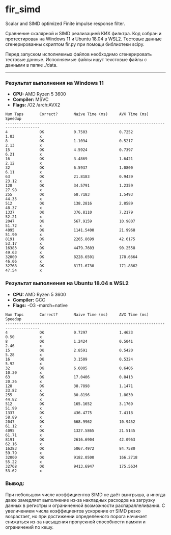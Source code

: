 # fir_simd
Scalar and SIMD optimized Finite impulse response filter.

Сравнение скалярной и SIMD реализацией КИХ фильтра.
Код собран и протестирован на Windows 11 и Ubuntu 18.04 в WSL2.
Тестовые данные сгенерированны скриптом fir.py при помощи библиотеки scipy.

Перед запуском исполняемых файлов необходимо сгенерировать тестовые данные.
Исполняемые файлы ищут текстовые файлы с данными в папке ./data.

---

### Результат выполнения на Windows 11
- **CPU:** AMD Ryzen 5 3600
- **Compiler:** MSVC
- **Flags:** /O2 /arch:AVX2
```
Num Taps       Correct?       Naive Time (ms)     AVX Time (ms)       Speedup
-------------------------------------------------------------------------------------
4              OK             0.7503              0.7252              1.03           x
8              OK             1.1094              0.5217              2.13           x
15             OK             4.5924              0.7397              6.21           x
16             OK             3.4869              1.6421              2.12           x
32             OK             6.5937              1.0800              6.11           x
63             OK             21.8183             0.9439              23.12          x
128            OK             34.5791             1.2359              27.98          x
255            OK             68.7183             1.5493              44.35          x
512            OK             138.2816            2.8589              48.37          x
1337           OK             376.8110            7.2179              52.21          x
2047           OK             567.9159            10.9807             51.72          x
4095           OK             1141.5400           21.9968             51.90          x
8191           OK             2265.8699           42.6175             53.17          x
16383          OK             4479.7603           90.2558             49.63          x
32000          OK             8228.6501           178.6664            46.06          x
32768          OK             8171.6730           171.8862            47.54          x
```

### Результат выполнения на Ubuntu 18.04 в WSL2
- **CPU:** AMD Ryzen 5 3600
- **Compiler:** GCC
- **Flags:** -O3 -march=native
```
Num Taps       Correct?       Naive Time (ms)     AVX Time (ms)       Speedup
-------------------------------------------------------------------------------------
4              OK             0.7297              1.4623              0.50           x
8              OK             1.2424              0.5041              2.46           x
15             OK             2.8591              0.5420              5.28           x
16             OK             3.1509              0.5324              5.92           x
32             OK             6.6005              0.6406              10.30          x
63             OK             17.0406             0.8413              20.26          x
128            OK             38.7898             1.1471              33.82          x
255            OK             80.8196             1.8030              44.82          x
512            OK             165.1652            3.1769              51.99          x
1337           OK             436.4775            7.4118              58.89          x
2047           OK             668.9962            10.9452             61.12          x
4095           OK             1327.5865           21.5145             61.71          x
8191           OK             2616.6904           42.0963             62.16          x
16383          OK             5067.4972           84.7580             59.79          x
32000          OK             9182.0500           166.2718            55.22          x
32768          OK             9413.6947           175.5634            53.62          x
```

### Вывод:
При небольшом числе коэффициентов SIMD не даёт выигрыша, а иногда даже замедляет выполнение из-за накладных расходов на загрузку данных в регистры и ограниченной возможности распараллеливания.
С увеличением числа коэффициентов ускорение от SIMD резко возрастает, но при достижении определённого порога начинает снижаться из-за насыщения пропускной способности памяти и ограничений по кешу.
